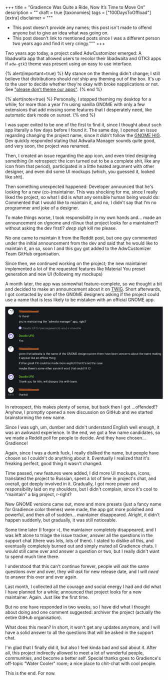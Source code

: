 +++
title = "Gradience Was Quite a Ride, Now It’s Time to Move On"
description = ""
draft = true
[taxonomies]
tags = ["100DaysToOffload"]
[extra]
disclaimer = """
- This post doesn't provide any names; this post isn't made to offend anyone but to give an idea what was going on.
- This post doesn't link to mentioned posts since I was a different person two years ago and find it very cringy."""
+++

Two years ago today, a project called AdwCustomizer emerged: A libadwaita app that allowed users to recolor their libadwaita and GTK3 apps if `adw-gtk3` theme was present using an easy to use interface.

{% alert(important=true) %}
My stance on the theming didn't change; I still believe that distributions should *not* ship any theming out of the box. It's up to the user to decide whether they're okay with broke napplications or not. See ["please don’t theme our apps"](https://stopthemingmy.app).
{% end %}

{% alert(note=true) %}
Personally, I stopped theming my desktop for a while; for more than a year I'm using vanilla GNOME with only a few extensions that add missing some features that I desperately need, like automatic dark mode on sunset.
{% end %}

I was super exited to be one of the first to find it, since I thought about such app literally a few days before I found it. The same day, I opened an issue regarding changing the project name, since it didn't follow the [GNOME HIG](https://developer.gnome.org/hig/guidelines/app-naming.html). Dev quickly responded stating that Adwaita Manager sounds quite good, and very soon, the project was renamed.

Then, I created an issue regarding the app icon, and even tried designing something (in retrospect: the icon turned out to be a complete shit, like any icon from that period), participated in a little heated argument with other designer, and even did some UI mockups (which, you guessed it, looked like shit).

Then something unexpected happened: Developer announced that he's looking for a new (co-)maintainer. This was shocking for me, since I really liked the project, so what I did is what any sensible human being would do: Commented that I would like to maintain it, and no, I didn't say that I'm no programmer and joke of a designer.

To make things worse, I took responsibility in my own hands and... made an announcement on r/gnome and r/linux that project looks for a maintainer!? without asking the dev first!? *deep sigh* kill me please.

No one came to maintain it from the Reddit post, but one guy commented under the initial announcement from the dev and said that he would like to maintain it, an so, soon I and this guy got added to the AdwCustomizer Team GitHub organisation.

Since then, we continued working on the project; the new maintainer implemented a lot of the requested features like Material You preset generation and new UI (following my mockups)

A month later, the app was somewhat feature-complete, so we thought a bit and decided to make an announcement about it on [TWIG](https://gitlab.gnome.org/Teams/Websites/thisweek.gnome.org/-/blob/main/README.md). Short afterwards, I got contacted by one of the GNOME designers asking if the project could use a name that is less likely to be mistaken with an official GNOME app.

![rename request](rename-request.png)

In retrospect, this makes plenty of sense, but back then I got ...offended!? Anyhow, I promptly opened a new discussion on GitHub and we started brainstorming the new name.

Since I was ugh, um, dumber and didn't understand English well enough, it was an awkward experience. In the end, we got a few name candidates, so we made a Reddit poll for people to decide. And they have chosen... Gradience!

Again, since I was a dumb fuck, I really disliked the name, but people have chosen so I couldn't do anything about it. Eventually I realized that it's freaking perfect, good thing it wasn't changed.

Time passed, new features were added, I did more UI mockups, icons, translated the project to Russian, spent a lot of time in project's chat, and overall, got deeply involved in it. Gradually, I got more power and responsibility laid on my shoulders, but I didn't complain, since it's cool to "maintain" a big project, r-right?

New GNOME versions came out, more and more presets (just a fancy name for Gradience color themes) were made, the app got more polished and powerful, and then all of sudden... maintainer disappeared. Alright, it didn't happen suddenly, but gradually, it was still noticeable.

Some time later (I forgor 💀), the maintainer completely disappeared, and I was left alone to triage the issue tracker, answer all the questions in the support chat (there was lots, lots of them). I stated to dislike all this, and eventually completely burned out and simply muted all Gradience chats. I would still came over and answer a question or two, but I really didn't want to spend much time there.

I understood that this can't continue forever, people *will ask* the same questions over and over, they *will ask* for new release date, and I *will need* to answer this over and over again.

Last month, I collected all the courage and social energy I had and did what I have planned for a while; announced that project looks for a new maintainer. Again. Just like the first time.

But no one have responded in two weeks, so I have did what I thought about doing and one comment suggested: archiver the project (actually the entire GitHub organisation).

What does this mean? In short, it won't get any updates anymore, and I will have a solid answer to all the questions that will be asked in the support chat.

I'm glad that I finally did it, but also I feel kinda bad and sad about it. After all, this project indirectly allowed to meet a lot of wonderful people, communities, and become a better self. Special thanks goes to Gradience's off-topic "Water Cooler" room; a nice place to chit-chat with cool people.

This is the end. For now.
